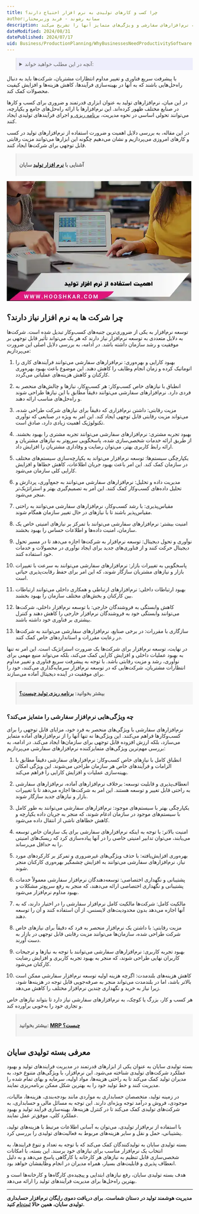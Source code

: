 ```yaml
---
title: چرا کسب و کارهای تولیدی به نرم افزار احتیاج دارند؟
author:سمانه رشوند - فربد وزیرمختار
description: بررسی جامع ضرورت استفاده از نرم‌افزار تولید در کسب‌وکارها. از بهبود کارایی و بهره‌وری تا ایجاد مزیت رقابتی، این مقاله دلایل اصلی نیاز شرکت‌ها به نرم‌افزارهای سفارشی و ویژگی‌های متمایز آنها را تشریح می‌کند.
dateModified: 2024/08/31
datePublished: 2024/07/17
uid: Business/ProductionPlanning/WhyBusinessesNeedProductivitySoftware
---
```



<blockquote style="background-color:#eeeefc; padding:0.5rem">

<details>
  <summary>آنچه در این مطلب خواهید خواند:</summary>
  <ul>
   <li>چرا شرکت ها به توسعه نرم ‌افزار نیاز دارند؟</li>
   <li>چه ویژگی‌هایی نرم‌افزار سفارشی را متمایز می‌کند؟</li>
    <li>معرفی بسته تولیدی سایان</li>
  </ul>
</details>

</blockquote>

با پیشرفت سریع فناوری و تغییر مداوم انتظارات مشتریان، شرکت‌ها باید به دنبال راه‌حل‌هایی باشند که به آنها در بهینه‌سازی فرآیندها، کاهش هزینه‌ها و افزایش کیفیت محصولات کمک کند. 

در این میان، نرم‌افزارهای تولید به عنوان ابزاری قدرتمند و ضروری برای کسب و کارها در صنایع مختلف ظهور کرده‌اند. این نرم‌افزارها با ارائه راه‌حل‌های جامع و یکپارچه، می‌توانند تحولی اساسی در نحوه مدیریت، <a href="https://www.hooshkar.com/Wiki/Production/ProductionPlanning" target="_blank">برنامه ریزی
</a> و اجرای فرآیندهای تولیدی ایجاد کنند. 

در این مقاله، به بررسی دلایل اهمیت و ضرورت استفاده از نرم‌افزارهای تولید در کسب و کارهای امروزی می‌پردازیم و نشان می‌دهیم چگونه این ابزارها می‌توانند مزیت رقابتی قابل توجهی برای شرکت‌ها ایجاد کنند.

<blockquote style="background-color:#f5f5f5; padding:0.5rem">
<p><strong>آشنایی با <a href="https://www.hooshkar.com/Software/Sayan/Package/Industrial" target="_blank">نرم افزار تولید</a> سایان</p></strong></blockquote>


![اهمیت استفاده از نرم افزار تولید](./Images/ProductionSoftware.webp)

## چرا شرکت ها به نرم ‌افزار نیاز دارند؟

 توسعه نرم‌افزار به یکی از ضروری‌ترین جنبه‌های کسب‌وکار تبدیل شده است. شرکت‌ها به دلایل متعددی به توسعه نرم‌افزار نیاز دارند که هر یک می‌تواند تأثیر قابل توجهی بر موفقیت و رشد سازمان داشته باشد. در ادامه، به بررسی دلایل اصلی این ضرورت می‌پردازیم:

1. بهبود کارایی و بهره‌وری:
نرم‌افزارهای سفارشی می‌توانند فرآیندهای کاری را اتوماتیک کرده و زمان انجام وظایف را کاهش دهند. این موضوع باعث بهبود بهره‌وری کارکنان و کاهش هزینه‌های عملیاتی می‌گردد.

2. انطباق با نیازهای خاص کسب‌وکار:
هر کسب‌وکار، نیازها و چالش‌های منحصر به فردی دارد. نرم‌افزارهای سفارشی می‌توانند دقیقاً مطابق با این نیازها طراحی شوند و راه‌حل‌های مناسب ارائه دهند.

3. مزیت رقابتی:
داشتن نرم‌افزاری که دقیقاً برای نیازهای شرکت طراحی شده، می‌تواند مزیت رقابتی قابل توجهی ایجاد کند. این امر به ویژه در صنایعی که نوآوری تکنولوژیک اهمیت زیادی دارد، صادق است.

4. بهبود تجربه مشتری:
نرم‌افزارهای سفارشی می‌توانند تجربه مشتری را بهبود بخشند. از طریق ارائه خدمات شخصی‌سازی شده، پاسخگویی سریع‌تر به نیازهای مشتریان و ارائه رابط کاربری بهتر، می‌توان رضایت و وفاداری مشتریان را افزایش داد.

5. یکپارچگی سیستم‌ها:
توسعه نرم‌افزار می‌تواند به یکپارچه‌سازی سیستم‌های مختلف در سازمان کمک کند. این امر باعث بهبود جریان اطلاعات، کاهش خطاها و افزایش کارایی کلی سازمان می‌شود.

6. مدیریت داده و تحلیل:
نرم‌افزارهای سفارشی می‌توانند به جمع‌آوری، پردازش و تحلیل داده‌های کسب‌وکار کمک کنند. این امر به تصمیم‌گیری بهتر و استراتژیک‌تر منجر می‌شود.

7. مقیاس‌پذیری:
با رشد کسب‌وکار، نرم‌افزارهای سفارشی می‌توانند به راحتی مقیاس‌پذیر باشند تا با نیازهای در حال تغییر سازمان همگام شوند.

8. امنیت بیشتر:
نرم‌افزارهای سفارشی می‌توانند با تمرکز بر نیازهای امنیتی خاص یک سازمان، امنیت داده‌ها و اطلاعات حساس را بهبود بخشند.

9. نوآوری و تحول دیجیتال:
توسعه نرم‌افزار به شرکت‌ها اجازه می‌دهد تا در مسیر تحول دیجیتال حرکت کنند و از فناوری‌های جدید برای ایجاد نوآوری در محصولات و خدمات خود استفاده کنند.

10. پاسخگویی به تغییرات بازار:
نرم‌افزارهای سفارشی می‌توانند به سرعت با تغییرات بازار و نیازهای مشتریان سازگار شوند، که این امر برای حفظ رقابت‌پذیری حیاتی است.

11. بهبود ارتباطات داخلی:
نرم‌افزارهای ارتباطی و همکاری داخلی می‌توانند ارتباطات بین کارکنان و بخش‌های مختلف سازمان را بهبود بخشند.

12. کاهش وابستگی به فروشندگان خارجی:
با توسعه نرم‌افزار داخلی، شرکت‌ها می‌توانند وابستگی خود به فروشندگان نرم‌افزار خارجی را کاهش دهند و کنترل بیشتری بر فناوری خود داشته باشند.

13. سازگاری با مقررات:
در برخی صنایع، نرم‌افزارهای سفارشی می‌توانند به شرکت‌ها در رعایت مقررات و استانداردهای خاص کمک کنند.

در نهایت، توسعه نرم‌افزار برای شرکت‌ها یک ضرورت استراتژیک است. این امر نه تنها به بهبود عملیات داخلی و افزایش کارایی کمک می‌کند، بلکه می‌تواند منبع مهمی برای نوآوری، رشد و مزیت رقابتی باشد. با توجه به پیشرفت سریع فناوری و تغییر مداوم انتظارات مشتریان، شرکت‌هایی که در توسعه نرم‌افزار سرمایه‌گذاری می‌کنند، خود را برای موفقیت در آینده دیجیتال آماده می‌سازند.

<blockquote style="background-color:#f5f5f5; padding:0.5rem">
<p><strong>بیشتر بخوانید: <a href="https://www.hooshkar.com/Wiki/Production/ProductionPlanning" target="_blank">برنامه ریزی تولید چیست؟
</a></p></strong></blockquote>

### چه ویژگی‌هایی نرم‌افزار سفارشی را متمایز می‌کند؟

نرم‌افزارهای سفارشی با ویژگی‌های منحصر به فرد خود، مزایای قابل توجهی را برای کسب‌وکارها فراهم می‌کنند. این ویژگی‌ها نه تنها آنها را از نرم‌افزارهای آماده متمایز می‌سازد، بلکه ارزش افزوده قابل توجهی برای سازمان‌ها ایجاد می‌کند. در ادامه، به بررسی مهم‌ترین ویژگی‌های متمایزکننده نرم‌افزارهای سفارشی می‌پردازیم:

1. انطباق کامل با نیازهای خاص کسب‌وکار: 
نرم‌افزارهای سفارشی دقیقاً مطابق با الزامات و فرآیندهای خاص هر سازمان طراحی می‌شوند. این ویژگی امکان بهینه‌سازی عملیات و افزایش کارایی را فراهم می‌کند.

2. انعطاف‌پذیری و قابلیت توسعه:
برخلاف نرم‌افزارهای آماده، نرم‌افزارهای سفارشی به راحتی قابل تغییر و توسعه هستند. این امر به شرکت‌ها اجازه می‌دهد تا با تغییرات بازار و نیازهای جدید سازگار شوند.

3. یکپارچگی بهتر با سیستم‌های موجود:
نرم‌افزارهای سفارشی می‌توانند به طور کامل با سیستم‌های موجود در سازمان ادغام شوند، که منجر به جریان داده یکپارچه و کاهش خطاهای ناشی از انتقال داده می‌شود.

4. امنیت بالاتر:
با توجه به اینکه نرم‌افزارهای سفارشی برای یک سازمان خاص توسعه می‌یابند، می‌توان تدابیر امنیتی خاصی را در آنها پیاده‌سازی کرد که ریسک‌های امنیتی را به حداقل می‌رساند.

5. بهره‌وری افزایش‌یافته:
با حذف ویژگی‌های غیرضروری و تمرکز بر کارکردهای مورد نیاز، نرم‌افزارهای سفارشی می‌توانند به افزایش چشمگیر بهره‌وری کارکنان منجر شوند.

6. پشتیبانی و نگهداری اختصاصی:
توسعه‌دهندگان نرم‌افزار سفارشی معمولاً خدمات پشتیبانی و نگهداری اختصاصی ارائه می‌دهند، که منجر به رفع سریع‌تر مشکلات و بهبود مداوم نرم‌افزار می‌شود.

7. مالکیت کامل:
شرکت‌ها مالکیت کامل نرم‌افزار سفارشی را در اختیار دارند، که به آنها اجازه می‌دهد بدون محدودیت‌های لایسنس، از آن استفاده کنند و آن را توسعه دهند.

8. مزیت رقابتی:
با داشتن یک نرم‌افزار منحصر به فرد که دقیقاً برای نیازهای خاص شرکت طراحی شده، سازمان‌ها می‌توانند مزیت رقابتی قابل توجهی در بازار به دست آورند.

9. بهبود تجربه کاربری:
نرم‌افزارهای سفارشی می‌توانند با توجه به نیازها و ترجیحات کاربران نهایی طراحی شوند، که منجر به بهبود تجربه کاربری و افزایش رضایت کارکنان می‌شود.

10. کاهش هزینه‌های بلندمدت:
اگرچه هزینه اولیه توسعه نرم‌افزار سفارشی ممکن است بالاتر باشد، اما در بلندمدت می‌تواند منجر به صرفه‌جویی قابل توجه در هزینه‌ها شود، زیرا نیاز به خرید و نگهداری چندین نرم‌افزار مختلف را کاهش می‌دهد.

هر کسب و کار، بزرگ یا کوچک، به نرم‌افزارهای سفارشی نیاز دارد تا بتواند نیازهای خاص و تجاری خود را به‌خوبی برآورده کند.

<blockquote style="background-color:#f5f5f5; padding:0.5rem">
<p><strong>بیشتر بخوانید: <a href="https://www.hooshkar.com/Wiki/Production/MRP" target="_blank">MRP چیست؟</a></p></strong></blockquote>

## معرفی بسته تولیدی سایان
بسته تولیدی سایان به عنوان یکی از ابزارهای قدرتمند در مدیریت فرایندهای تولید و بهبود عملکرد شرکت‌های تولیدی شناخته می‌شود. این نرم‌افزار، با ویژگی‌های متنوع خود، به مدیران تولید کمک می‌کند تا به راحتی هزینه‌ها، مواد اولیه، سرمایه و بهای تمام شده را مدیریت کنند و خط تولید خود را به بهترین شکل ممکن برنامه‌ریزی نمایند.

در زمینه تولید، متخصصان حسابداری به مواردی مانند بودجه‌بندی، هزینه‌ها، مالیات، موجودی، فروش و درآمد توجه ویژه‌ای دارند. این توجه به مسائل مالی و حسابداری، به شرکت‌های تولیدی کمک می‌کند تا در کنترل هزینه‌ها، بهینه‌سازی فرآیند تولید و بهبود عملکرد کلی، موفق‌تر عمل نمایند.

با استفاده از نرم‌افزار تولیدی، می‌توان به آسانی اطلاعات مرتبط با هزینه‌های تولید، پشتیبانی، حمل و نقل و سایر هزینه‌های مربوط به فعالیت‌های تولیدی را بررسی کرد.

بسته تولیدی سایان به تولیدکنندگان کمک می‌کند که با توجه به تعداد و تنوع فرایندها، به انتخاب یک نرم‌افزار مناسب برای نیازهای خود برسند. این بسته، با امکانات شخصی‌سازی قابل تنظیم به نیازهای هر کارخانه یا کارگاهی پاسخ می‌دهد و به دلیل انعطاف پذیری و قابلیت‌های بسیار، همراه مدیران در انجام وظایفشان خواهد بود.

 هدف بسته تولیدی سایان، رفع نیازهای ابتدایی و پیچیده‌ی کارگاه‌ها و کارخانه‌ها است و بهترین راه‌حل‌ها برای مدیریت فرآیندهای تولید را ارائه می‌دهد.

---

**مدیریت هوشمند تولید در دستان شماست. برای دریافت دموی رایگان نرم‌افزار حسابداری تولیدی سایان، همین حالا <a href="https://www.hooshkar.com" target="_blank">ثبت‌نام</a> کنید.**

